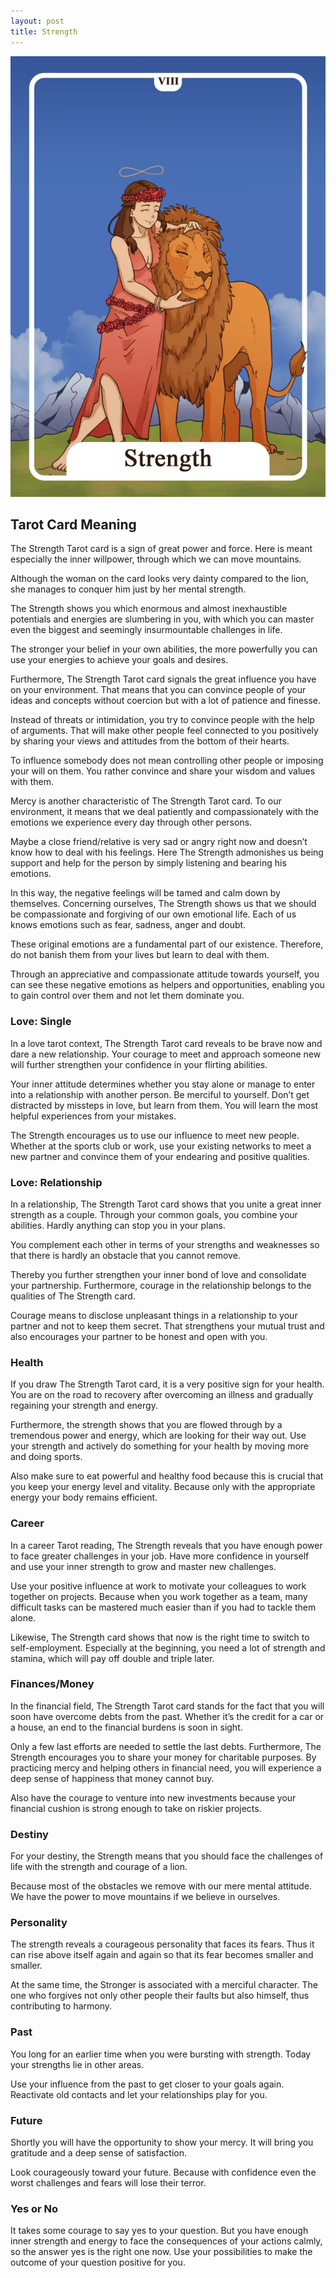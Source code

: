 ```yaml
---
layout: post
title: Strength
---
```


![](../images/8-Strength-Tarot-Card-Meaning-732x1024.webp)

## Tarot Card Meaning
The Strength Tarot card is a sign of great power and force. Here is meant especially the inner willpower, through which we can move mountains.

Although the woman on the card looks very dainty compared to the lion, she manages to conquer him just by her mental strength.

The Strength shows you which enormous and almost inexhaustible potentials and energies are slumbering in you, with which you can master even the biggest and seemingly insurmountable challenges in life.

The stronger your belief in your own abilities, the more powerfully you can use your energies to achieve your goals and desires.

Furthermore, The Strength Tarot card signals the great influence you have on your environment. That means that you can convince people of your ideas and concepts without coercion but with a lot of patience and finesse.

Instead of threats or intimidation, you try to convince people with the help of arguments. That will make other people feel connected to you positively by sharing your views and attitudes from the bottom of their hearts.

To influence somebody does not mean controlling other people or imposing your will on them. You rather convince and share your wisdom and values with them.

Mercy is another characteristic of The Strength Tarot card. To our environment, it means that we deal patiently and compassionately with the emotions we experience every day through other persons.

Maybe a close friend/relative is very sad or angry right now and doesn’t know how to deal with his feelings. Here The Strength admonishes us being support and help for the person by simply listening and bearing his emotions.

In this way, the negative feelings will be tamed and calm down by themselves. Concerning ourselves, The Strength shows us that we should be compassionate and forgiving of our own emotional life. Each of us knows emotions such as fear, sadness, anger and doubt.

These original emotions are a fundamental part of our existence. Therefore, do not banish them from your lives but learn to deal with them.

Through an appreciative and compassionate attitude towards yourself, you can see these negative emotions as helpers and opportunities, enabling you to gain control over them and not let them dominate you.


### Love: Single
In a love tarot context, The Strength Tarot card reveals to be brave now and dare a new relationship. Your courage to meet and approach someone new will further strengthen your confidence in your flirting abilities.

Your inner attitude determines whether you stay alone or manage to enter into a relationship with another person. Be merciful to yourself. Don’t get distracted by missteps in love, but learn from them. You will learn the most helpful experiences from your mistakes.

The Strength encourages us to use our influence to meet new people. Whether at the sports club or work, use your existing networks to meet a new partner and convince them of your endearing and positive qualities.

### Love: Relationship
In a relationship, The Strength Tarot card shows that you unite a great inner strength as a couple. Through your common goals, you combine your abilities. Hardly anything can stop you in your plans.

You complement each other in terms of your strengths and weaknesses so that there is hardly an obstacle that you cannot remove.

Thereby you further strengthen your inner bond of love and consolidate your partnership. Furthermore, courage in the relationship belongs to the qualities of The Strength card.

Courage means to disclose unpleasant things in a relationship to your partner and not to keep them secret. That strengthens your mutual trust and also encourages your partner to be honest and open with you.


### Health

If you draw The Strength Tarot card, it is a very positive sign for your health. You are on the road to recovery after overcoming an illness and gradually regaining your strength and energy.

Furthermore, the strength shows that you are flowed through by a tremendous power and energy, which are looking for their way out. Use your strength and actively do something for your health by moving more and doing sports.

Also make sure to eat powerful and healthy food because this is crucial that you keep your energy level and vitality. Because only with the appropriate energy your body remains efficient.


### Career

In a career Tarot reading, The Strength reveals that you have enough power to face greater challenges in your job. Have more confidence in yourself and use your inner strength to grow and master new challenges.

Use your positive influence at work to motivate your colleagues to work together on projects. Because when you work together as a team, many difficult tasks can be mastered much easier than if you had to tackle them alone.

Likewise, The Strength card shows that now is the right time to switch to self-employment. Especially at the beginning, you need a lot of strength and stamina, which will pay off double and triple later.


### Finances/Money

In the financial field, The Strength Tarot card stands for the fact that you will soon have overcome debts from the past. Whether it’s the credit for a car or a house, an end to the financial burdens is soon in sight.

Only a few last efforts are needed to settle the last debts. Furthermore, The Strength encourages you to share your money for charitable purposes. By practicing mercy and helping others in financial need, you will experience a deep sense of happiness that money cannot buy.

Also have the courage to venture into new investments because your financial cushion is strong enough to take on riskier projects.


### Destiny

For your destiny, the Strength means that you should face the challenges of life with the strength and courage of a lion.

Because most of the obstacles we remove with our mere mental attitude. We have the power to move mountains if we believe in ourselves.


### Personality
The strength reveals a courageous personality that faces its fears. Thus it can rise above itself again and again so that its fear becomes smaller and smaller.

At the same time, the Stronger is associated with a merciful character. The one who forgives not only other people their faults but also himself, thus contributing to harmony.

### Past
You long for an earlier time when you were bursting with strength. Today your strengths lie in other areas.

Use your influence from the past to get closer to your goals again. Reactivate old contacts and let your relationships play for you.

### Future
Shortly you will have the opportunity to show your mercy. It will bring you gratitude and a deep sense of satisfaction.

Look courageously toward your future. Because with confidence even the worst challenges and fears will lose their terror.

### Yes or No
It takes some courage to say yes to your question. But you have enough inner strength and energy to face the consequences of your actions calmly, so the answer yes is the right one now. Use your possibilities to make the outcome of your question positive for you.

